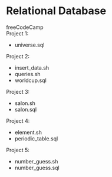 # Relational Database
freeCodeCamp\
Project 1:
* universe.sql

Project 2:
* insert_data.sh
* queries.sh
* worldcup.sql

Project 3:
* salon.sh
* salon.sql

Project 4:
* element.sh
* periodic_table.sql

Project 5:
* number_guess.sh
* number_guess.sql
